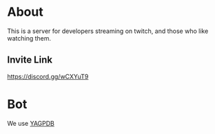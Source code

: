 # About
This is a server for developers streaming on twitch, and those who like watching them.

## Invite Link
<https://discord.gg/wCXYuT9>

# Bot
We use [YAGPDB]()
<!--stackedit_data:
eyJoaXN0b3J5IjpbMTMyOTQwNTQ4MV19
-->